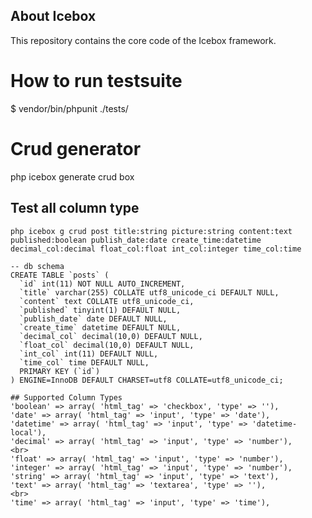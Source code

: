 ## About Icebox

This repository contains the core code of the Icebox framework.

# How to run testsuite

$ vendor/bin/phpunit ./tests/

# Crud generator

php icebox generate crud box

## Test all column type

`php icebox g crud post title:string picture:string content:text published:boolean publish_date:date create_time:datetime decimal_col:decimal float_col:float int_col:integer time_col:time`

```
-- db schema
CREATE TABLE `posts` (
  `id` int(11) NOT NULL AUTO_INCREMENT,
  `title` varchar(255) COLLATE utf8_unicode_ci DEFAULT NULL,
  `content` text COLLATE utf8_unicode_ci,
  `published` tinyint(1) DEFAULT NULL,
  `publish_date` date DEFAULT NULL,
  `create_time` datetime DEFAULT NULL,
  `decimal_col` decimal(10,0) DEFAULT NULL,
  `float_col` decimal(10,0) DEFAULT NULL,
  `int_col` int(11) DEFAULT NULL,
  `time_col` time DEFAULT NULL,
  PRIMARY KEY (`id`)
) ENGINE=InnoDB DEFAULT CHARSET=utf8 COLLATE=utf8_unicode_ci;
```

```
## Supported Column Types
'boolean' => array( 'html_tag' => 'checkbox', 'type' => ''),
'date' => array( 'html_tag' => 'input', 'type' => 'date'),
'datetime' => array( 'html_tag' => 'input', 'type' => 'datetime-local'),
'decimal' => array( 'html_tag' => 'input', 'type' => 'number'),
<br>
'float' => array( 'html_tag' => 'input', 'type' => 'number'),
'integer' => array( 'html_tag' => 'input', 'type' => 'number'),
'string' => array( 'html_tag' => 'input', 'type' => 'text'),
'text' => array( 'html_tag' => 'textarea', 'type' => ''),
<br>
'time' => array( 'html_tag' => 'input', 'type' => 'time'),
```
